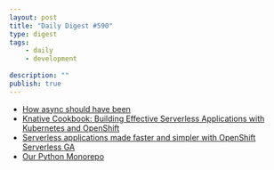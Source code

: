 ```yaml
---
layout: post
title: "Daily Digest #590"
type: digest
tags: 
    - daily
    - development
    
description: ""
publish: true
---
```


- [How async should have been](https://sobolevn.me/2020/06/how-async-should-have-been)
- [Knative Cookbook: Building Effective Serverless Applications with Kubernetes and OpenShift](https://developers.redhat.com/blog/2020/04/23/knative-cookbook-building-effective-serverless-applications-with-kubernetes-and-openshift/?utm_source=jakartadev.org)
- [Serverless applications made faster and simpler with OpenShift Serverless GA](https://developers.redhat.com/blog/2020/04/30/serverless-applications-made-faster-and-simpler-with-openshift-serverless-ga/)
- [Our Python Monorepo](https://medium.com/opendoor-labs/our-python-monorepo-d34028f2b6fa)
